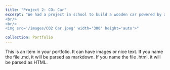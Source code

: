 ```yaml
---
title: "Project 2: CO₂ Car"
excerpt: "We had a project in school to build a wooden car powered by a mini CO₂ canister, so my group and I built this. We had to create the car from a premade wooden piece and couldn't add any external wood to enhance it, which proved quite challenging. We modeled it after Formula 1 with the front wing and the back spoiler and added a coat of paint.
<br/>
<br/>
<img src='/images/CO2 Car.jpeg' width='300' height='auto'>"

collection: Portfolio
---
```


This is an item in your portfolio. It can have images or nice text. If you name the file .md, it will be parsed as markdown. If you name the file .html, it will be parsed as HTML. 
